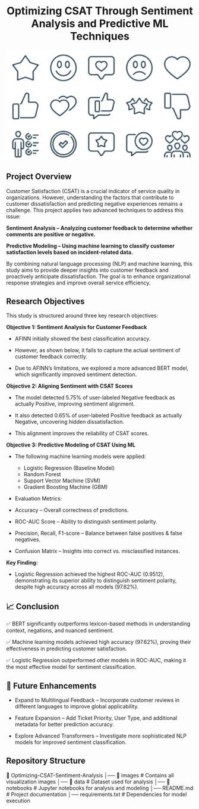 # <div align="center"> Optimizing CSAT Through Sentiment Analysis and Predictive ML Techniques</div>

<div align="center"><img src="images/image.png" alt="Intro" /></div>

## Project Overview

Customer Satisfaction (CSAT) is a crucial indicator of service quality in organizations. However, understanding the factors that contribute to customer dissatisfaction and predicting negative experiences remains a challenge. This project applies two advanced techniques to address this issue:

**Sentiment Analysis – Analyzing customer feedback to determine whether comments are positive or negative.**
   
**Predictive Modeling – Using machine learning to classify customer satisfaction levels based on incident-related data.**
   
By combining natural language processing (NLP) and machine learning, this study aims to provide deeper insights into customer feedback and proactively anticipate dissatisfaction. The goal is to enhance organizational response strategies and improve overall service efficiency.

## Research Objectives

This study is structured around three key research objectives:

**Objective 1: Sentiment Analysis for Customer Feedback**

- AFINN initially showed the best classification accuracy.
  
- However, as shown below, it fails to capture the actual sentiment of customer feedback correctly.
  
- Due to AFINN’s limitations, we explored a more advanced BERT model, which significantly improved sentiment detection.
  
**Objective 2: Aligning Sentiment with CSAT Scores**

- The model detected 5.75% of user-labeled Negative feedback as actually Positive, improving sentiment alignment.

- It also detected 0.65% of user-labeled Positive feedback as actually Negative, uncovering hidden dissatisfaction.

- This alignment improves the reliability of CSAT scores.

**Objective 3: Predictive Modeling of CSAT Using ML**

- The following machine learning models were applied:

  - Logistic Regression (Baseline Model)
  - Random Forest
  - Support Vector Machine (SVM)
  - Gradient Boosting Machine (GBM)

- Evaluation Metrics:

- Accuracy – Overall correctness of predictions.
- ROC-AUC Score – Ability to distinguish sentiment polarity.
- Precision, Recall, F1-score – Balance between false positives & false negatives.
- Confusion Matrix – Insights into correct vs. misclassified instances.

**Key Finding:**

- Logistic Regression achieved the highest ROC-AUC (0.9512), demonstrating its superior ability to distinguish sentiment polarity, despite high accuracy across all models (97.62%).

## 📈 Conclusion

✅ BERT significantly outperforms lexicon-based methods in understanding context, negations, and nuanced sentiment.

✅ Machine learning models achieved high accuracy (97.62%), proving their effectiveness in predicting customer satisfaction.

✅ Logistic Regression outperformed other models in ROC-AUC, making it the most effective model for sentiment classification.

## 🔮 Future Enhancements

- Expand to Multilingual Feedback – Incorporate customer reviews in different languages to improve global applicability.

- Feature Expansion – Add Ticket Priority, User Type, and additional metadata for better prediction accuracy.

- Explore Advanced Transformers – Investigate more sophisticated NLP models for improved sentiment classification.

## Repository Structure

📂 Optimizing-CSAT-Sentiment-Analysis
│── 📂 images                 # Contains all visualization images
│── 📂 data                   # Dataset used for analysis
│── 📂 notebooks              # Jupyter notebooks for analysis and modeling
│── README.md                # Project documentation
│── requirements.txt         # Dependencies for model execution

